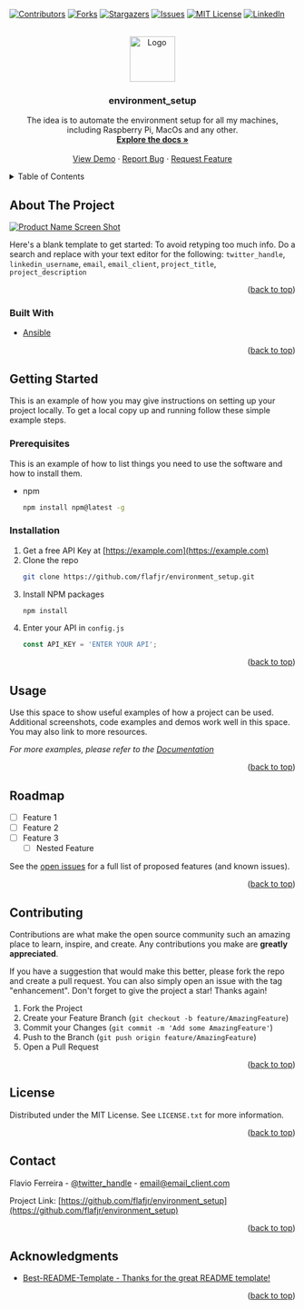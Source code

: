 <div id="top"></div>

<!-- PROJECT SHIELDS -->
<!--
*** I'm using markdown "reference style" links for readability.
*** Reference links are enclosed in brackets [ ] instead of parentheses ( ).
*** See the bottom of this document for the declaration of the reference variables
*** for contributors-url, forks-url, etc. This is an optional, concise syntax you may use.
*** https://www.markdownguide.org/basic-syntax/#reference-style-links
-->
[![Contributors][contributors-shield]][contributors-url]
[![Forks][forks-shield]][forks-url]
[![Stargazers][stars-shield]][stars-url]
[![Issues][issues-shield]][issues-url]
[![MIT License][license-shield]][license-url]
[![LinkedIn][linkedin-shield]][linkedin-url]


<!-- PROJECT LOGO -->
<br />
<div align="center">
  <a href="https://github.com/flafjr/environment_setup">
    <img src="images/logo.png" alt="Logo" width="80" height="80">
  </a>

<h3 align="center">environment_setup</h3>

  <p align="center">
    The idea is to automate the environment setup for all my machines, including Raspberry Pi, MacOs and any other.
    <br />
    <a href="https://github.com/flafjr/environment_setup"><strong>Explore the docs »</strong></a>
    <br />
    <br />
    <a href="https://github.com/flafjr/environment_setup">View Demo</a>
    ·
    <a href="https://github.com/flafjr/environment_setup/issues">Report Bug</a>
    ·
    <a href="https://github.com/flafjr/environment_setup/issues">Request Feature</a>
  </p>
</div>



<!-- TABLE OF CONTENTS -->
<details>
  <summary>Table of Contents</summary>
  <ol>
    <li>
      <a href="#about-the-project">About The Project</a>
      <ul>
        <li><a href="#built-with">Built With</a></li>
      </ul>
    </li>
    <li>
      <a href="#getting-started">Getting Started</a>
      <ul>
        <li><a href="#prerequisites">Prerequisites</a></li>
        <li><a href="#installation">Installation</a></li>
      </ul>
    </li>
    <li><a href="#usage">Usage</a></li>
    <li><a href="#roadmap">Roadmap</a></li>
    <li><a href="#contributing">Contributing</a></li>
    <li><a href="#license">License</a></li>
    <li><a href="#contact">Contact</a></li>
    <li><a href="#acknowledgments">Acknowledgments</a></li>
  </ol>
</details>



<!-- ABOUT THE PROJECT -->
## About The Project

[![Product Name Screen Shot][product-screenshot]](https://example.com)

Here's a blank template to get started: To avoid retyping too much info. Do a search and replace with your text editor for the following: `twitter_handle`, `linkedin_username`, `email`, `email_client`, `project_title`, `project_description`

<p align="right">(<a href="#top">back to top</a>)</p>



### Built With

* [Ansible](https://www.ansible.com/)

<p align="right">(<a href="#top">back to top</a>)</p>



<!-- GETTING STARTED -->
## Getting Started

This is an example of how you may give instructions on setting up your project locally.
To get a local copy up and running follow these simple example steps.

### Prerequisites

This is an example of how to list things you need to use the software and how to install them.
* npm
  ```sh
  npm install npm@latest -g
  ```

### Installation

1. Get a free API Key at [https://example.com](https://example.com)
2. Clone the repo
   ```sh
   git clone https://github.com/flafjr/environment_setup.git
   ```
3. Install NPM packages
   ```sh
   npm install
   ```
4. Enter your API in `config.js`
   ```js
   const API_KEY = 'ENTER YOUR API';
   ```

<p align="right">(<a href="#top">back to top</a>)</p>



<!-- USAGE EXAMPLES -->
## Usage

Use this space to show useful examples of how a project can be used. Additional screenshots, code examples and demos work well in this space. You may also link to more resources.

_For more examples, please refer to the [Documentation](https://example.com)_

<p align="right">(<a href="#top">back to top</a>)</p>



<!-- ROADMAP -->
## Roadmap

- [ ] Feature 1
- [ ] Feature 2
- [ ] Feature 3
    - [ ] Nested Feature

See the [open issues](https://github.com/flafjr/environment_setup/issues) for a full list of proposed features (and known issues).

<p align="right">(<a href="#top">back to top</a>)</p>



<!-- CONTRIBUTING -->
## Contributing

Contributions are what make the open source community such an amazing place to learn, inspire, and create. Any contributions you make are **greatly appreciated**.

If you have a suggestion that would make this better, please fork the repo and create a pull request. You can also simply open an issue with the tag "enhancement".
Don't forget to give the project a star! Thanks again!

1. Fork the Project
2. Create your Feature Branch (`git checkout -b feature/AmazingFeature`)
3. Commit your Changes (`git commit -m 'Add some AmazingFeature'`)
4. Push to the Branch (`git push origin feature/AmazingFeature`)
5. Open a Pull Request

<p align="right">(<a href="#top">back to top</a>)</p>



<!-- LICENSE -->
## License

Distributed under the MIT License. See `LICENSE.txt` for more information.

<p align="right">(<a href="#top">back to top</a>)</p>



<!-- CONTACT -->
## Contact

Flavio Ferreira - [@twitter_handle](https://twitter.com/twitter_handle) - email@email_client.com

Project Link: [https://github.com/flafjr/environment_setup](https://github.com/flafjr/environment_setup)

<p align="right">(<a href="#top">back to top</a>)</p>

<!-- ACKNOWLEDGMENTS -->
## Acknowledgments

* [Best-README-Template - Thanks for the great README template!](https://github.com/othneildrew/Best-README-Template)

<p align="right">(<a href="#top">back to top</a>)</p>

<!-- MARKDOWN LINKS & IMAGES -->
<!-- https://www.markdownguide.org/basic-syntax/#reference-style-links -->
[contributors-shield]: https://img.shields.io/github/contributors/flafjr/environment_setup.svg?style=for-the-badge
[contributors-url]: https://github.com/flafjr/environment_setup/graphs/contributors
[forks-shield]: https://img.shields.io/github/forks/flafjr/environment_setup.svg?style=for-the-badge
[forks-url]: https://github.com/flafjr/environment_setup/network/members
[stars-shield]: https://img.shields.io/github/stars/flafjr/environment_setup.svg?style=for-the-badge
[stars-url]: https://github.com/flafjr/environment_setup/stargazers
[issues-shield]: https://img.shields.io/github/issues/flafjr/environment_setup.svg?style=for-the-badge
[issues-url]: https://github.com/flafjr/environment_setup/issues
[license-shield]: https://img.shields.io/github/license/flafjr/environment_setup.svg?style=for-the-badge
[license-url]: https://github.com/flafjr/environment_setup/blob/main/LICENSE
[linkedin-shield]: https://img.shields.io/badge/-LinkedIn-black.svg?style=for-the-badge&logo=linkedin&colorB=555
[linkedin-url]: https://linkedin.com/in/flafjr
[product-screenshot]: images/screenshot.png